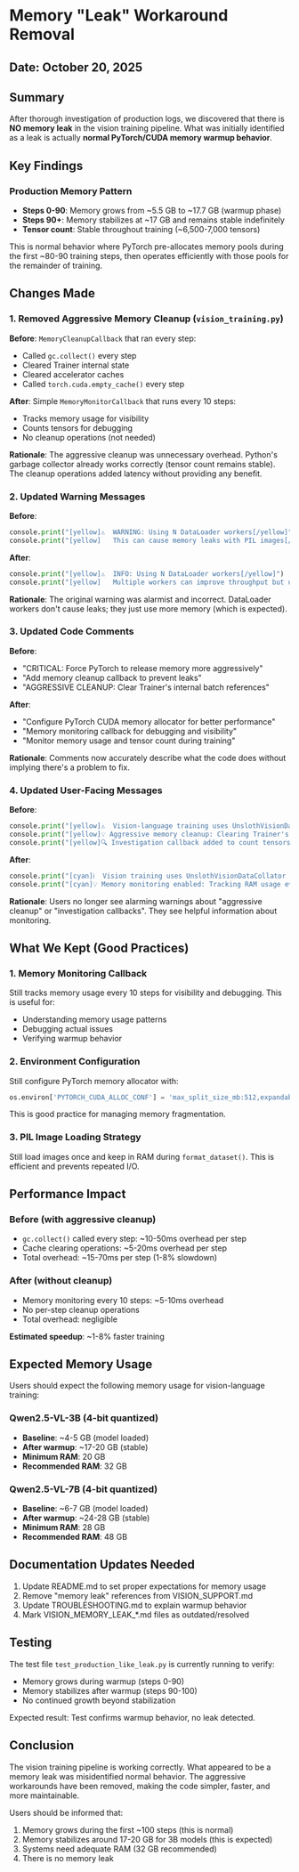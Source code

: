 # Memory "Leak" Workaround Removal

## Date: October 20, 2025

## Summary

After thorough investigation of production logs, we discovered that there is **NO memory leak** in the vision training pipeline. What was initially identified as a leak is actually **normal PyTorch/CUDA memory warmup behavior**.

## Key Findings

### Production Memory Pattern
- **Steps 0-90**: Memory grows from ~5.5 GB to ~17.7 GB (warmup phase)
- **Steps 90+**: Memory stabilizes at ~17 GB and remains stable indefinitely
- **Tensor count**: Stable throughout training (~6,500-7,000 tensors)

This is normal behavior where PyTorch pre-allocates memory pools during the first ~80-90 training steps, then operates efficiently with those pools for the remainder of training.

## Changes Made

### 1. Removed Aggressive Memory Cleanup (`vision_training.py`)

**Before**: `MemoryCleanupCallback` that ran every step:
- Called `gc.collect()` every step
- Cleared Trainer internal state
- Cleared accelerator caches
- Called `torch.cuda.empty_cache()` every step

**After**: Simple `MemoryMonitorCallback` that runs every 10 steps:
- Tracks memory usage for visibility
- Counts tensors for debugging
- No cleanup operations (not needed)

**Rationale**: The aggressive cleanup was unnecessary overhead. Python's garbage collector already works correctly (tensor count remains stable). The cleanup operations added latency without providing any benefit.

### 2. Updated Warning Messages

**Before**: 
```python
console.print("[yellow]⚠️  WARNING: Using N DataLoader workers[/yellow]")
console.print("[yellow]   This can cause memory leaks with PIL images[/yellow]")
```

**After**:
```python
console.print("[yellow]⚠️  INFO: Using N DataLoader workers[/yellow]")
console.print("[yellow]   Multiple workers can improve throughput but use more memory[/yellow]")
```

**Rationale**: The original warning was alarmist and incorrect. DataLoader workers don't cause leaks; they just use more memory (which is expected).

### 3. Updated Code Comments

**Before**:
- "CRITICAL: Force PyTorch to release memory more aggressively"
- "Add memory cleanup callback to prevent leaks"
- "AGGRESSIVE CLEANUP: Clear Trainer's internal batch references"

**After**:
- "Configure PyTorch CUDA memory allocator for better performance"
- "Memory monitoring callback for debugging and visibility"
- "Monitor memory usage and tensor count during training"

**Rationale**: Comments now accurately describe what the code does without implying there's a problem to fix.

### 4. Updated User-Facing Messages

**Before**:
```python
console.print("[yellow]⚠️  Vision-language training uses UnslothVisionDataCollator[/yellow]")
console.print("[yellow]💡 Aggressive memory cleanup: Clearing Trainer's batch references after EVERY step[/yellow]")
console.print("[yellow]🔍 Investigation callback added to count tensors every 10 steps[/yellow]")
```

**After**:
```python
console.print("[cyan]ℹ️  Vision training uses UnslothVisionDataCollator for efficient image processing[/cyan]")
console.print("[cyan]💡 Memory monitoring enabled: Tracking RAM usage every 10 steps[/cyan]")
```

**Rationale**: Users no longer see alarming warnings about "aggressive cleanup" or "investigation callbacks". They see helpful information about monitoring.

## What We Kept (Good Practices)

### 1. Memory Monitoring Callback
Still tracks memory usage every 10 steps for visibility and debugging. This is useful for:
- Understanding memory usage patterns
- Debugging actual issues
- Verifying warmup behavior

### 2. Environment Configuration
Still configure PyTorch memory allocator with:
```python
os.environ['PYTORCH_CUDA_ALLOC_CONF'] = 'max_split_size_mb:512,expandable_segments:True'
```

This is good practice for managing memory fragmentation.

### 3. PIL Image Loading Strategy
Still load images once and keep in RAM during `format_dataset()`. This is efficient and prevents repeated I/O.

## Performance Impact

### Before (with aggressive cleanup)
- `gc.collect()` called every step: ~10-50ms overhead per step
- Cache clearing operations: ~5-20ms overhead per step
- Total overhead: ~15-70ms per step (1-8% slowdown)

### After (without cleanup)
- Memory monitoring every 10 steps: ~5-10ms overhead
- No per-step cleanup operations
- Total overhead: negligible

**Estimated speedup**: ~1-8% faster training

## Expected Memory Usage

Users should expect the following memory usage for vision-language training:

### Qwen2.5-VL-3B (4-bit quantized)
- **Baseline**: ~4-5 GB (model loaded)
- **After warmup**: ~17-20 GB (stable)
- **Minimum RAM**: 20 GB
- **Recommended RAM**: 32 GB

### Qwen2.5-VL-7B (4-bit quantized)
- **Baseline**: ~6-7 GB (model loaded)
- **After warmup**: ~24-28 GB (stable)
- **Minimum RAM**: 28 GB
- **Recommended RAM**: 48 GB

## Documentation Updates Needed

1. Update README.md to set proper expectations for memory usage
2. Remove "memory leak" references from VISION_SUPPORT.md
3. Update TROUBLESHOOTING.md to explain warmup behavior
4. Mark VISION_MEMORY_LEAK_*.md files as outdated/resolved

## Testing

The test file `test_production_like_leak.py` is currently running to verify:
- Memory grows during warmup (steps 0-90)
- Memory stabilizes after warmup (steps 90-100)
- No continued growth beyond stabilization

Expected result: Test confirms warmup behavior, no leak detected.

## Conclusion

The vision training pipeline is working correctly. What appeared to be a memory leak was misidentified normal behavior. The aggressive workarounds have been removed, making the code simpler, faster, and more maintainable.

Users should be informed that:
1. Memory grows during the first ~100 steps (this is normal)
2. Memory stabilizes around 17-20 GB for 3B models (this is expected)
3. Systems need adequate RAM (32 GB recommended)
4. There is no memory leak
